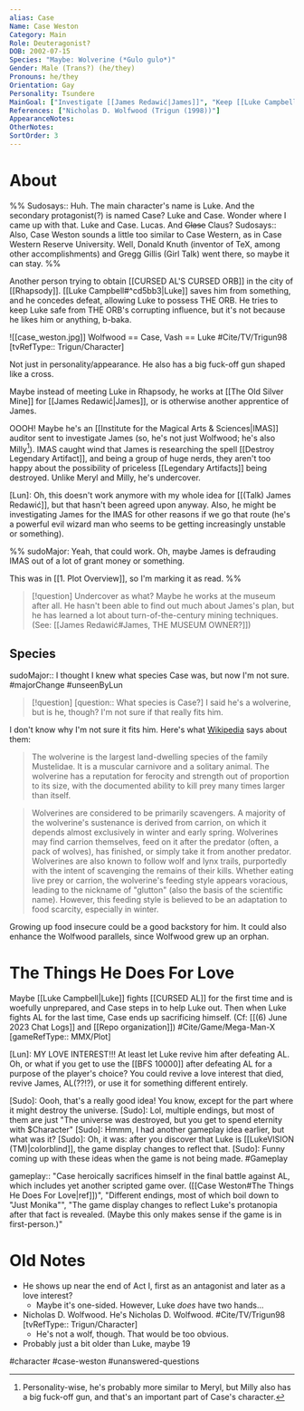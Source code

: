 ```yaml
---
alias: Case
Name: Case Weston
Category: Main
Role: Deuteragonist?
DOB: 2002-07-15
Species: "Maybe: Wolverine (*Gulo gulo*)"
Gender: Male (Trans?) (he/they)
Pronouns: he/they
Orientation: Gay
Personality: Tsundere
MainGoal: ["Investigate [[James Redawić|James]]", "Keep [[Luke Campbell|Luke]] safe"]
References: ["Nicholas D. Wolfwood (Trigun (1998))"]
AppearanceNotes:
OtherNotes:
SortOrder: 3
---
```

# About
%%
Sudosays:: Huh. The main character's name is Luke. And the secondary protagonist(?) is named Case? Luke and Case. Wonder where I came up with that. Luke and Case. Lucas. And ~~Clase~~ Claus?
Sudosays:: Also, Case Weston sounds a little too similar to Case Western, as in Case Western Reserve University. Well, Donald Knuth (inventor of TeX, among other accomplishments) and Gregg Gillis (Girl Talk) went there, so maybe it can stay.
%%

Another person trying to obtain [[CURSED AL'S CURSED ORB]] in the city of [[Rhapsody]]. [[Luke Campbell#^cd5bb3|Luke]] saves him from something, and he concedes defeat, allowing Luke to possess THE ORB. He tries to keep Luke safe from THE ORB's corrupting influence, but it's not because he likes him or anything, b-baka.

![[case_weston.jpg]]
Wolfwood == Case, Vash == Luke #Cite/TV/Trigun98 [tvRefType:: Trigun/Character]

Not just in personality/appearance. He also has a big fuck-off gun shaped like a cross.

Maybe instead of meeting Luke in Rhapsody, he works at [[The Old Silver Mine]] for [[James Redawić|James]], or is otherwise another apprentice of James.

OOOH! Maybe he's an [[Institute for the Magical Arts & Sciences|IMAS]] auditor sent to investigate James (so, he's not just Wolfwood; he's also Milly[^1]). IMAS caught wind that James is researching the spell [[Destroy Legendary Artifact]], and being a group of huge nerds, they aren't too happy about the possibility of priceless [[Legendary Artifacts]] being destroyed. Unlike Meryl and Milly, he's undercover.

[Lun]: Oh, this doesn't work anymore with my whole idea for [[(Talk) James Redawić]], but that hasn't been agreed upon anyway. Also, he might be investigating James for the IMAS for other reasons if we go that route (he's a powerful evil wizard man who seems to be getting increasingly unstable or something).

%%
sudoMajor: Yeah, that could work. Oh, maybe James is defrauding IMAS out of a lot of grant money or something.

This was in [[1. Plot Overview]], so I'm marking it as read.
%%

[^1]: Personality-wise, he's probably more similar to Meryl, but Milly also has a big fuck-off gun, and that's an important part of Case's character.

>[!question] Undercover as what?
>Maybe he works at the museum after all. He hasn't been able to find out much about James's plan, but he has learned a lot about turn-of-the-century mining techniques. (See: [[James Redawić#James, THE MUSEUM OWNER?]])

## Species
sudoMajor:: I thought I knew what species Case was, but now I'm not sure.
#majorChange #unseenByLun 

>[!question] [question:: What species is Case?]
>I said he's a wolverine, but is he, though? I'm not sure if that really fits him.

I don't know why I'm not sure it fits him. Here's what [Wikipedia](https://en.wikipedia.org/wiki/Wolverine) says about them:

>The wolverine is the largest land-dwelling species of the family Mustelidae. It is a muscular carnivore and a solitary animal. The wolverine has a reputation for ferocity and strength out of proportion to its size, with the documented ability to kill prey many times larger than itself.

>Wolverines are considered to be primarily scavengers. A majority of the wolverine's sustenance is derived from carrion, on which it depends almost exclusively in winter and early spring. Wolverines may find carrion themselves, feed on it after the predator (often, a pack of wolves), has finished, or simply take it from another predator. Wolverines are also known to follow wolf and lynx trails, purportedly with the intent of scavenging the remains of their kills. Whether eating live prey or carrion, the wolverine's feeding style appears voracious, leading to the nickname of "glutton" (also the basis of the scientific name). However, this feeding style is believed to be an adaptation to food scarcity, especially in winter.

Growing up food insecure could be a good backstory for him. It could also enhance the Wolfwood parallels, since Wolfwood grew up an orphan.

# The Things He Does For Love
Maybe [[Luke Campbell|Luke]] fights [[CURSED AL]] for the first time and is woefully unprepared, and Case steps in to help Luke out. Then when Luke fights AL for the last time, Case ends up sacrificing himself. (Cf: [[(6) June 2023 Chat Logs]] and [[Repo organization]]) #Cite/Game/Mega-Man-X [gameRefType:: MMX/Plot]

[Lun]: MY LOVE INTEREST!!! At least let Luke revive him after defeating AL. Oh, or what if you get to use the [[BFS 10000]] after defeating AL for a purpose of the player's choice? You could revive a love interest that died, revive James, AL(??!?), or use it for something different entirely.

[Sudo]: Oooh, that's a really good idea! You know, except for the part where it might destroy the universe.
[Sudo]: Lol, multiple endings, but most of them are just "The universe was destroyed, but you get to spend eternity with $Character"
[Sudo]: Hmmm, I had another gameplay idea earlier, but what was it?
[Sudo]: Oh, it was: after you discover that Luke is [[LukeVISION (TM)|colorblind]], the game display changes to reflect that.
[Sudo]: Funny coming up with these ideas when the game is not being made.
#Gameplay 

gameplay:: "Case heroically sacrifices himself in the final battle against AL, which includes yet another scripted game over. ([[Case Weston#The Things He Does For Love|ref]])", "Different endings, most of which boil down to &quot;Just Monika&quot;", "The game display changes to reflect Luke's protanopia after that fact is revealed. (Maybe this only makes sense if the game is in first-person.)"

# Old Notes
- He shows up near the end of Act I, first as an antagonist and later as a love interest?
	- Maybe it's one-sided. However, Luke *does* have two hands...
- Nicholas D. Wolfwood. He's Nicholas D. Wolfwood. #Cite/TV/Trigun98 [tvRefType:: Trigun/Character]
	- He's not a wolf, though. That would be too obvious.
- Probably just a bit older than Luke, maybe 19


#character #case-weston #unanswered-questions 